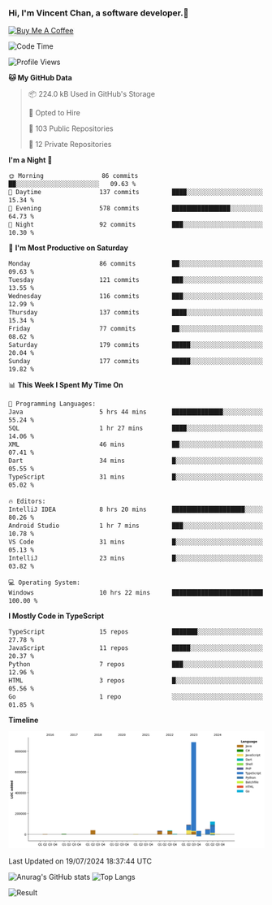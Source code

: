 ### Hi, I'm Vincent Chan, a software developer.👋
<a href="https://buymeacoffee.com/vincentchan" target="_blank"><img src="https://www.buymeacoffee.com/assets/img/custom_images/orange_img.png" alt="Buy Me A Coffee" style="height: 41px !important;width: 174px !important;box-shadow: 0px 3px 2px 0px rgba(190, 190, 190, 0.5) !important;-webkit-box-shadow: 0px 3px 2px 0px rgba(190, 190, 190, 0.5) !important;" ></a>
<!--
**hkvincent/hkvincent** is a ✨ _special_ ✨ repository because its `README.md` (this file) appears on your GitHub profile.

Here are some ideas to get you started:

- 🔭 I’m currently working on ...
- 🌱 I’m currently learning ...
- 👯 I’m looking to collaborate on ...
- 🤔 I’m looking for help with ...
- 💬 Ask me about ...
- 📫 How to reach me: ...
- 😄 Pronouns: ...
- ⚡ Fun fact: ...
-->
<!--START_SECTION:waka-->
![Code Time](http://img.shields.io/badge/Code%20Time-1%2C308%20hrs%2034%20mins-blue)

![Profile Views](http://img.shields.io/badge/Profile%20Views-0-blue)

**🐱 My GitHub Data** 

> 📦 224.0 kB Used in GitHub's Storage 
 > 
> 💼 Opted to Hire
 > 
> 📜 103 Public Repositories 
 > 
> 🔑 12 Private Repositories 
 > 
**I'm a Night 🦉** 

```text
🌞 Morning                86 commits          ██░░░░░░░░░░░░░░░░░░░░░░░   09.63 % 
🌆 Daytime                137 commits         ████░░░░░░░░░░░░░░░░░░░░░   15.34 % 
🌃 Evening                578 commits         ████████████████░░░░░░░░░   64.73 % 
🌙 Night                  92 commits          ███░░░░░░░░░░░░░░░░░░░░░░   10.30 % 
```
📅 **I'm Most Productive on Saturday** 

```text
Monday                   86 commits          ██░░░░░░░░░░░░░░░░░░░░░░░   09.63 % 
Tuesday                  121 commits         ███░░░░░░░░░░░░░░░░░░░░░░   13.55 % 
Wednesday                116 commits         ███░░░░░░░░░░░░░░░░░░░░░░   12.99 % 
Thursday                 137 commits         ████░░░░░░░░░░░░░░░░░░░░░   15.34 % 
Friday                   77 commits          ██░░░░░░░░░░░░░░░░░░░░░░░   08.62 % 
Saturday                 179 commits         █████░░░░░░░░░░░░░░░░░░░░   20.04 % 
Sunday                   177 commits         █████░░░░░░░░░░░░░░░░░░░░   19.82 % 
```


📊 **This Week I Spent My Time On** 

```text
💬 Programming Languages: 
Java                     5 hrs 44 mins       ██████████████░░░░░░░░░░░   55.24 % 
SQL                      1 hr 27 mins        ████░░░░░░░░░░░░░░░░░░░░░   14.06 % 
XML                      46 mins             ██░░░░░░░░░░░░░░░░░░░░░░░   07.41 % 
Dart                     34 mins             █░░░░░░░░░░░░░░░░░░░░░░░░   05.55 % 
TypeScript               31 mins             █░░░░░░░░░░░░░░░░░░░░░░░░   05.02 % 

🔥 Editors: 
IntelliJ IDEA            8 hrs 20 mins       ████████████████████░░░░░   80.26 % 
Android Studio           1 hr 7 mins         ███░░░░░░░░░░░░░░░░░░░░░░   10.78 % 
VS Code                  31 mins             █░░░░░░░░░░░░░░░░░░░░░░░░   05.13 % 
IntelliJ                 23 mins             █░░░░░░░░░░░░░░░░░░░░░░░░   03.82 % 

💻 Operating System: 
Windows                  10 hrs 22 mins      █████████████████████████   100.00 % 
```

**I Mostly Code in TypeScript** 

```text
TypeScript               15 repos            ███████░░░░░░░░░░░░░░░░░░   27.78 % 
JavaScript               11 repos            █████░░░░░░░░░░░░░░░░░░░░   20.37 % 
Python                   7 repos             ███░░░░░░░░░░░░░░░░░░░░░░   12.96 % 
HTML                     3 repos             █░░░░░░░░░░░░░░░░░░░░░░░░   05.56 % 
Go                       1 repo              ░░░░░░░░░░░░░░░░░░░░░░░░░   01.85 % 
```



**Timeline**

![Lines of Code chart](https://raw.githubusercontent.com/hkvincent/hkvincent/main/assets/bar_graph.png)


 Last Updated on 19/07/2024 18:37:44 UTC
<!--END_SECTION:waka-->
![Anurag's GitHub stats](https://github-readme-stats.vercel.app/api?username=hkvincent&rank_icon=github&hide=contribs,prs)
![Top Langs](https://github-readme-stats.vercel.app/api/top-langs/?username=hkvincent&layout=compact)

![Result](https://image-keeper.vincentchan.workers.dev/file/eff033ac20714fe72c62b.png)

